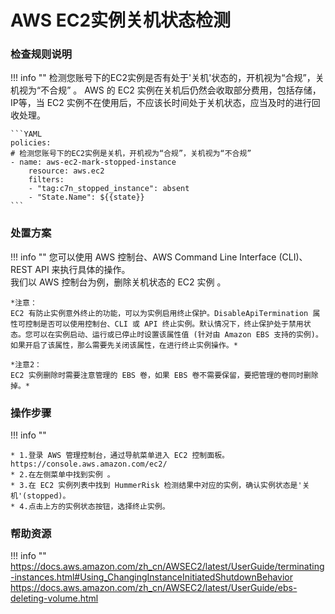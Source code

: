 # AWS EC2实例关机状态检测


### 检查规则说明
!!! info ""
    检测您账号下的EC2实例是否有处于'关机'状态的，开机视为“合规”，关机视为“不合规” 。
    AWS 的 EC2 实例在关机后仍然会收取部分费用，包括存储，IP等，当 EC2 实例不在使用后，不应该长时间处于关机状态，应当及时的进行回收处理。

    ```YAML
    policies:
    # 检测您账号下的EC2实例是关机，开机视为“合规”，关机视为“不合规”
    - name: aws-ec2-mark-stopped-instance
        resource: aws.ec2
        filters:
        - "tag:c7n_stopped_instance": absent
        - "State.Name": ${{state}}
    ```

### 处置方案
!!! info ""
    您可以使用 AWS 控制台、AWS Command Line Interface (CLI)、REST API 来执行具体的操作。   
    我们以 AWS 控制台为例，删除关机状态的 EC2 实例 。

    *注意：
    EC2 有防止实例意外终止的功能，可以为实例启用终止保护。DisableApiTermination 属性可控制是否可以使用控制台、CLI 或 API 终止实例。默认情况下，终止保护处于禁用状态。您可以在实例启动、运行或已停止时设置该属性值 (针对由 Amazon EBS 支持的实例)。如果开启了该属性，那么需要先关闭该属性，在进行终止实例操作。*

    *注意2：
    EC2 实例删除时需要注意管理的 EBS 卷，如果 EBS 卷不需要保留，要把管理的卷同时删除掉。*

### 操作步骤
!!! info ""

    * 1.登录 AWS 管理控制台，通过导航菜单进入 EC2 控制面板。 https://console.aws.amazon.com/ec2/ 
    * 2.在左侧菜单中找到实例 。
    * 3.在 EC2 实例列表中找到 HummerRisk 检测结果中对应的实例，确认实例状态是'关机'(stopped)。
    * 4.点击上方的实例状态按钮，选择终止实例。




### 帮助资源
!!! info ""
    https://docs.aws.amazon.com/zh_cn/AWSEC2/latest/UserGuide/terminating-instances.html#Using_ChangingInstanceInitiatedShutdownBehavior
    https://docs.aws.amazon.com/zh_cn/AWSEC2/latest/UserGuide/ebs-deleting-volume.html